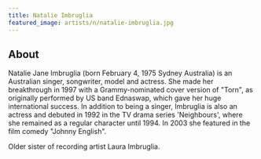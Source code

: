 ```yaml
---
title: Natalie Imbruglia
featured_image: artists/n/natalie-imbruglia.jpg
---
```

## About

Natalie Jane Imbruglia (born February 4, 1975 Sydney Australia) is an Australian singer, songwriter, model and actress.
She made her breakthrough in 1997 with a Grammy-nominated cover version of "Torn", as originally performed by US band Ednaswap, which gave her huge international success.
In addition to being a singer, Imbruglia is also an actress and debuted in 1992 in the TV drama series 'Neighbours', where she remained as a regular character until 1994.  In 2003 she featured in the film comedy "Johnny English".

Older sister of recording artist Laura Imbruglia.
